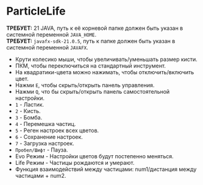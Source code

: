 # ParticleLife

**ТРЕБУЕТ:** 21 JAVA, путь к её корневой папке должен быть указан в системной переменной `JAVA_HOME`.  
**ТРЕБУЕТ:** `javafx-sdk-21.0.5`, путь к папке должен быть указан в системной переменной `JAVAFX`.  

- Крути колесико мыши, чтобы увеличивать/уменьшать размер кисти.  
- ПКМ, чтобы переключиться на стандартный инструмент.  
- На квадратики-цвета можно нажимать, чтобы отключить/включить цвет.  
- Нажми `E`, чтобы скрыть/открыть панель управления.  
- Нажми `Q`, что бы скрыть/открыть панель самостоятельной настройки.
- `1` - Ластик.
- `2` - Кисть.
- `3` - Бомба.
- `4` - Перемешка частиц.
- `5` - Реген настроек всех цветов.
- `6` - Сохранение настроек.
- `7` - Загрузка настроек.
- `Пробел/Шифт` - Пауза.
- Evo Режим - Настройки цветов будут постепенно меняться.
- Life Режим - Частицы рождаются и умерают.
- Функция взаимодействий между частицами: num1/дистанция между частицами + num2.